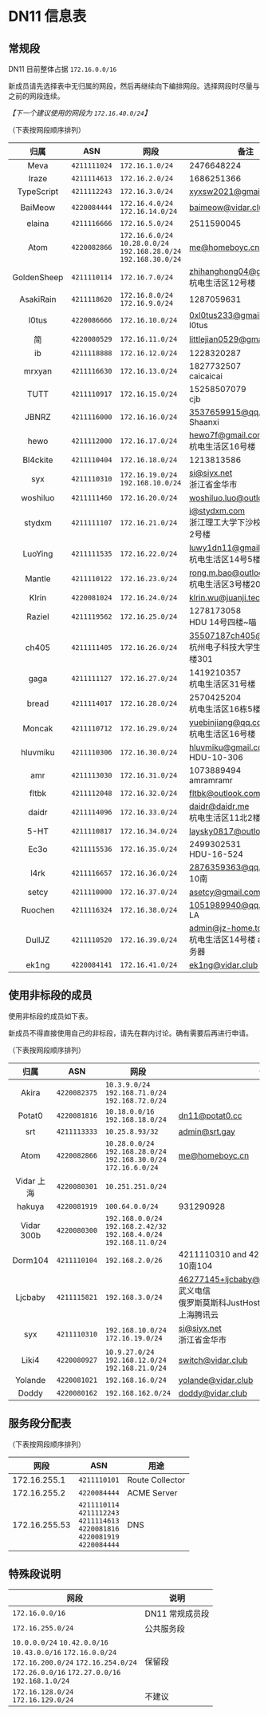 # DN11 信息表

## 常规段

DN11 目前整体占据 `172.16.0.0/16`

新成员请先选择表中无归属的网段，然后再继续向下编排网段。选择网段时尽量与之前的网段连续。

*【下一个建议使用的网段为 `172.16.40.0/24`】*

（下表按网段顺序排列）

|     归属    |     ASN    |                                     网段                                    |                      备注                     |
|:-:|:-:|---|---|
|    Meva   |`4211111024`|                              `172.16.1.0/24`                              |                2476648224<br>               |
|   Iraze   |`4211114613`|                              `172.16.2.0/24`                              |                1686251366<br>               |
| TypeScript|`4211112243`|                              `172.16.3.0/24`                              |           xyxsw2021@gmail.com<br>           |
|  BaiMeow  |`4220084444`|                    `172.16.4.0/24`<br>`172.16.14.0/24`                    |            baimeow@vidar.club<br>           |
|   elaina  |`4211116666`|                              `172.16.5.0/24`                              |                2511590045<br>               |
|    Atom   |`4220082866`|`172.16.6.0/24`<br>`10.28.0.0/24`<br>`192.168.28.0/24`<br>`192.168.30.0/24`|              me@homeboyc.cn<br>             |
|GoldenSheep|`4211110114`|                              `172.16.7.0/24`                              |   zhihanghong04@gmail.com<br>杭电生活区12号楼（雾）   |
| AsakiRain |`4211118620`|                     `172.16.8.0/24`<br>`172.16.9.0/24`                    |                1287059631<br>               |
|   l0tus   |`4220086666`|                              `172.16.10.0/24`                             |        0xl0tus233@gmail.com<br>l0tus        |
|     简     |`4220080529`|                              `172.16.11.0/24`                             |         littlejian0529@gmail.com<br>        |
|     ib    |`4211118888`|                              `172.16.12.0/24`                             |                1228320287<br>               |
|   mrxyan  |`4211116630`|                              `172.16.13.0/24`                             |           1827732507<br>caicaicai           |
|    TUTT   |`4211110917`|                              `172.16.15.0/24`                             |              15258507079<br>cjb             |
|   JBNRZ   |`4211116000`|                              `172.16.16.0/24`                             |         3537659915@qq.com<br>Shaanxi        |
|    hewo   |`4211112000`|                              `172.16.17.0/24`                             |        hewo7f@gmail.com<br>杭电生活区16号楼        |
|  Bl4ckite |`4211110404`|                              `172.16.18.0/24`                             |                1213813586<br>               |
|    syx    |`4211110310`|                   `172.16.19.0/24`<br>`192.168.10.0/24`                   |            si@siyx.net<br>浙江省金华市            |
|  woshiluo |`4211111460`|                              `172.16.20.0/24`                             |         woshiluo.luo@outlook.com<br>        |
|   stydxm  |`4211111107`|                              `172.16.21.0/24`                             |      i@stydxm.com<br>浙江理工大学下沙校区生活2区2号楼      |
|  LuoYing  |`4211111535`|                              `172.16.22.0/24`                             |      luwy1dn11@gmail.com<br>杭电生活区14号5楼      |
|   Mantle  |`4211110122`|                              `172.16.23.0/24`                             |    rong.m.bao@outlook.com<br>杭电生活区3号楼204    |
|   Klrin   |`4220081024`|                              `172.16.24.0/24`                             |           klrin.wu@juanji.tech<br>          |
|   Raziel  |`4211119562`|                              `172.16.25.0/24`                             |          1278173058<br>HDU 14号四楼~喵          |
|   ch405   |`4211111405`|                              `172.16.26.0/24`                             |35507187ch405@gmail.com<br>杭州电子科技大学生活区14号楼301|
|    gaga   |`4211111127`|                              `172.16.27.0/24`                             |           1419210357<br>杭电生活区31号楼           |
|   bread   |`4211114017`|                              `172.16.28.0/24`                             |           2570425204<br>杭电生活区16栋5楼          |
|   Moncak  |`4211110712`|                              `172.16.29.0/24`                             |       yuebinjiang@qq.com<br>杭电生活区16号楼       |
|  hluvmiku |`4211110306`|                              `172.16.30.0/24`                             |       hluvmiku@gmail.com<br>HDU-10-306      |
|    amr    |`4211113030`|                              `172.16.31.0/24`                             |           1073889494<br>amramramr           |
|   fltbk   |`4211112048`|                              `172.16.32.0/24`                             |            fltbk@outlook.com<br>            |
|   daidr   |`4211114096`|                              `172.16.33.0/24`                             |         daidr@daidr.me<br>杭电生活区11北2楼        |
|    5-HT   |`4211110817`|                              `172.16.34.0/24`                             |          laysky0817@outlook.com<br>         |
|    Ec3o   |`4211115536`|                              `172.16.35.0/24`                             |           2499302531<br>HDU-16-524          |
|    l4rk   |`4211116657`|                              `172.16.36.0/24`                             |           2876359363@qq.com<br>10南          |
|   setcy   |`4211110000`|                              `172.16.37.0/24`                             |             asetcy@gmail.com<br>            |
|  Ruochen  |`4211116324`|                              `172.16.38.0/24`                             |           1051989940@qq.com<br>LA           |
|   DullJZ  |`4211110520`|                              `172.16.39.0/24`                             |   admin@jz-home.top<br>杭电生活区14号楼 and 海外服务器  |
|   ek1ng   |`4220084141`|                              `172.16.41.0/24`                             |             ek1ng@vidar.club<br>            |

## 使用非标段的成员

使用非标段的成员如下表。

新成员不得直接使用自己的非标段，请先在群内讨论。确有需要后再进行申请。

（下表按网段顺序排列）

|    归属    |     ASN    |                                      网段                                      |                                       备注                                       |
|:-:|:-:|---|---|
|   Akira  |`4220082375`|            `10.3.9.0/24`<br>`192.168.71.0/24`<br>`192.168.72.0/24`           |                                      <br>                                      |
|  Potat0  |`4220081816`|                      `10.18.0.0/16`<br>`192.168.18.0/24`                     |                               dn11@potat0.cc<br>                               |
|    srt   |`4211113333`|                                `10.25.8.93/32`                               |                                admin@srt.gay<br>                               |
|   Atom   |`4220082866`|  `10.28.0.0/24`<br>`192.168.28.0/24`<br>`192.168.30.0/24`<br>`172.16.6.0/24` |                               me@homeboyc.cn<br>                               |
| Vidar 上海 |`4220080301`|                               `10.251.251.0/24`                              |                                      <br>                                      |
|  hakuya  |`4220081919`|                                `100.64.0.0/24`                               |                                  931290928<br>                                 |
|Vidar 300b|`4220080300`|`192.168.0.0/24`<br>`192.168.2.42/32`<br>`192.168.4.0/24`<br>`192.168.11.0/24`|                                      <br>                                      |
|  Dorm104 |`4211110104`|                               `192.168.2.0/26`                               |                       4211110310 and 4211115821<br>10南104                      |
|  Ljcbaby |`4211115821`|                               `192.168.3.0/24`                               |46277145+ljcbaby@users.noreply.github.com<br>武义电信<br>俄罗斯莫斯科JustHost<br>上海腾讯云<br>|
|    syx   |`4211110310`|                     `192.168.10.0/24`<br>`172.16.19.0/24`                    |                              si@siyx.net<br>浙江省金华市                             |
|   Liki4  |`4220080927`|                    `10.9.27.0/24`<br>`192.168.12.0/24`<br>`192.168.21.0/24`                    |                              switch@vidar.club<br>                             |
|  Yolande |`4220081021`|                               `192.168.16.0/24`                              |                             yolande@vidar.club<br>                             |
|   Doddy  |`4220080162`|                              `192.168.162.0/24`                              |                              doddy@vidar.club<br>                              |

## 服务段分配表

（下表按网段顺序排列）

|      网段     |                                             ASN                                            |       用途      |
|---|:-:|---|
| 172.16.255.1|                                        `4211110101`                                        |Route Collector|
| 172.16.255.2|                                        `4220084444`                                        |  ACME Server  |
|172.16.255.53|`4211110114`<br>`4211112243`<br>`4211114613`<br>`4220081816`<br>`4220081919`<br>`4220084444`|      DNS      |

## 特殊段说明

| 网段 | 说明 |
| --- | --- |
| `172.16.0.0/16` | DN11 常规成员段 |
| `172.16.255.0/24` | 公共服务段 |
| `10.0.0.0/24` `10.42.0.0/16`<br>`10.43.0.0/16` `172.16.0.0/24`<br>`172.16.200.0/24` `172.16.254.0/24`<br>`172.26.0.0/16` `172.27.0.0/16`<br>`192.168.1.0/24` | 保留段  |
| `172.16.128.0/24`<br>`172.16.129.0/24` | 不建议 |
